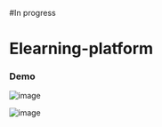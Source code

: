 #In progress
# Elearning-platform

### Demo


![image](https://user-images.githubusercontent.com/62248220/139640296-d86a23cc-350b-40a0-80ee-ba3bc46ce65c.png)


![image](https://user-images.githubusercontent.com/62248220/140034372-7bb5559c-3ef1-4c9a-a41b-eb148260d8fb.png)

